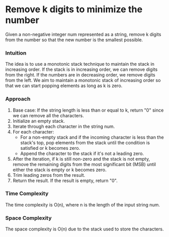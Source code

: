 # Remove k digits to minimize the number
Given a non-negative integer num represented as a string, remove k digits from the number so that the new number is the smallest possible.

### Intuition
The idea is to use a monotonic stack technique to maintain the stack in increasing order. If the stack is in increasing order, we can remove digits from the right. If the numbers are in decreasing order, we remove digits from the left. We aim to maintain a monotonic stack of increasing order so that we can start popping elements as long as k is zero.

### Approach
1. Base case: If the string length is less than or equal to k, return "0" since we can remove all the characters.
2. Initialize an empty stack.
3. Iterate through each character in the string num.
4. For each character:
   - For a non-empty stack and if the incoming character is less than the stack's top, pop elements from the stack until the condition is satisfied or k becomes zero.
   - Append the character to the stack if it's not a leading zero.
5. After the iteration, if k is still non-zero and the stack is not empty, remove the remaining digits from the most significant bit (MSB) until either the stack is empty or k becomes zero.
6. Trim leading zeros from the result.
7. Return the result. If the result is empty, return "0".

### Time Complexity
The time complexity is O(n), where n is the length of the input string num.

### Space Complexity
The space complexity is O(n) due to the stack used to store the characters.